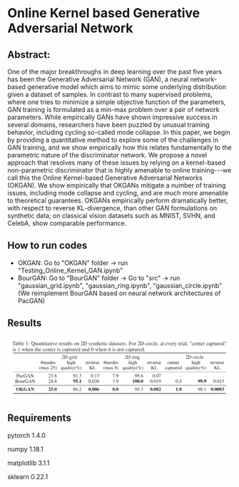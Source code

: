 # Online Kernel based Generative Adversarial Network
## Abstract:
One of the major breakthroughs in deep learning over the past five years has been the Generative Adversarial Network (GAN), a neural network-based generative model which aims to mimic some underlying distribution given a dataset of samples. In contrast to many supervised problems, where one tries to minimize a simple objective function of the parameters, GAN training is formulated as a min-max problem over a pair of network parameters. While empirically GANs have shown impressive success in several domains, researchers have been puzzled by unusual training behavior, including cycling so-called mode collapse. In this paper, we begin by providing a quantitative method to explore some of the challenges in GAN training, and we show empirically how this relates fundamentally to the parametric nature of the discriminator network. We propose a novel approach that resolves many of these issues by relying on a kernel-based non-parametric discriminator that is highly amenable to online training---we call this the Online Kernel-based Generative Adversarial Networks (OKGAN). We show empirically that OKGANs mitigate a number of training issues, including mode collapse and cycling, and are much more amenable to theoretical guarantees. OKGANs empirically perform dramatically better, with respect to reverse KL-divergence, than other GAN formulations on synthetic data; on classical vision datasets such as MNIST, SVHN, and CelebA, show comparable performance.
## How to run codes
- OKGAN: Go to "OKGAN" folder -> run "Testing_Online_Kernel_GAN.ipynb"
- BourGAN: Go to "BourGAN" folder -> Go to "src" -> run "gaussian_grid.ipynb", "gaussian_ring.ipynb", "gaussian_circle.ipynb" (We reimplement BourGAN based on neural network architectures of PacGAN)
## Results
![Table](results/Table1.png)

## Requirements
pytorch 1.4.0

numpy 1.18.1

matplotlib 3.1.1

sklearn 0.22.1

